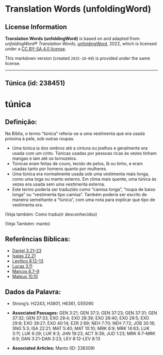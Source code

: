 # Translation Words (unfoldingWord)

## License Information

**Translation Words (unfoldingWord)** is based on and adapted from: _unfoldingWord® Translation Words_, [unfoldingWord](https://unfoldingword.org/utw), 2022, which is licensed under a [CC BY-SA 4.0 license](https://creativecommons.org/licenses/by-sa/4.0/legalcode.en).

This markdown version (created `2025-10-09`) is provided under the same license.



--------------------------------

## Túnica (id: 238451)

túnica
======

Definição:
----------

Na Bíblia, o termo “túnica” referia\-se a uma vestimenta que era usada próxima à pele, sob outras roupas.

* Uma túnica ia dos ombros até a cintura ou joelhos e geralmente era usada com um cinto. Túnicas usadas por pessoas ricas às vezes tinham mangas e iam até os tornozelos.
* Túnicas eram feitas de couro, tecido de pelos, lã ou linho, e eram usadas tanto por homens quanto por mulheres.
* Uma túnica era normalmente usada sob uma vestimenta mais longa, como uma toga ou manto externo. Em clima mais quente, uma túnica às vezes era usada sem uma vestimenta externa.
* Este termo poderia ser traduzido como “camisa longa”, “roupa de baixo longa” ou “vestimenta tipo camisa”. Também poderia ser escrito de maneira semelhante a “túnica”, com uma nota para explicar que tipo de vestimenta era.

(Veja também: Como traduzir desconhecidos)

(Veja Também: manto)

Referências Bíblicas:
---------------------

* [Daniel 3\.21–23](https://ref.ly/Dan3:21-Dan3:23)
* [Isaías 22\.21](https://ref.ly/Isa22:21)
* [Levítico 8\.12–13](https://ref.ly/Lev8:12-Lev8:13)
* [Lucas 3\.11](https://ref.ly/Luke3:11)
* [Marcos 6\.7–9](https://ref.ly/Mark6:7-Mark6:9)
* [Mateus 10\.10](https://ref.ly/Matt10:10)

Dados da Palavra:
-----------------

* Strong’s: H2243, H3801, H6361, G55090

* **Associated Passages:** GEN 3:21; GEN 37:3; GEN 37:23; GEN 37:31; GEN 37:32; GEN 37:33; EXO 28:4; EXO 28:39; EXO 28:40; EXO 29:5; EXO 29:8; EXO 39:27; EXO 40:14; EZR 2:69; NEH 7:70; NEH 7:72; JOB 30:18; SNG 5:3; ISA 22:21; MAT 5:40; MAT 10:10; MRK 6:9; MRK 14:63; LUK 3:11; LUK 6:29; LUK 9:3; JHN 19:23; ACT 9:39; JUD 1:23; MRK 6:7–MRK 6:9; DAN 3:21–DAN 3:23; LEV 8:12–LEV 8:13
* **Associated Articles:** Manto (ID: 238309)

